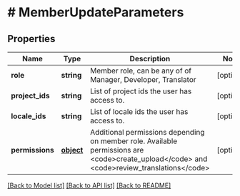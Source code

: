 # # MemberUpdateParameters

## Properties

Name | Type | Description | Notes
------------ | ------------- | ------------- | -------------
**role** | **string** | Member role, can be any of of Manager, Developer, Translator | [optional] 
**project_ids** | **string** | List of project ids the user has access to. | [optional] 
**locale_ids** | **string** | List of locale ids the user has access to. | [optional] 
**permissions** | [**object**](.md) | Additional permissions depending on member role. Available permissions are &lt;code&gt;create_upload&lt;/code&gt; and &lt;code&gt;review_translations&lt;/code&gt; | [optional] 

[[Back to Model list]](../../README.md#documentation-for-models) [[Back to API list]](../../README.md#documentation-for-api-endpoints) [[Back to README]](../../README.md)


